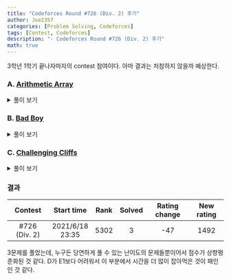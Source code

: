 ```yaml
---
title: "Codeforces Round #726 (Div. 2) 후기"
author: Joe2357
categories: [Problem Solving, Codeforces]
tags: [Contest, Codeforces]
description: "- Codeforces Round #726 (Div. 2) 후기"
math: true
---
```


3학년 1학기 끝나자마자의 contest 참여이다. 아마 결과는 처참하지 않을까 예상한다.

### A. [Arithmetic Array](https://codeforces.com/contest/1537/problem/A)

<details markdown="1"><summary>풀이 보기</summary>
#### 풀이
모든 원소의 합 $A$가 $k$와 같도록 조정하는 문제이다. 다만 추가할 수 있는 수가 **음이 아닌 정수**이므로, 만약 $A > k$라면 추가할 수 있는 숫자는 $0$뿐이다.

만약 $A = k$라면 수를 추가하지 않아도 평균을 1로 만들 수 있다.  
만약 $A < k$라면 양수 하나만을 추가하여 평균을 1로 만들 수 있다. ( 이 때 추가하는 수는 아마도 $k - A + 1$일 것이다. )  
만약 $A > k$라면 $A - k$만큼의 $0$이 추가로 필요하므로, 이것이 답이 된다.

#### 코드

```c
#include <stdio.h>

int main() {
    int t;
    scanf("%d", &t);
    while (t--) {
        int n;
        scanf("%d", &n);
        int sum = 0;
        for (int i = 0; i < n; ++i) {
            int a;
            scanf("%d", &a);
            sum += a;
        }

        if (sum == n) {
            printf("0\n");
        }
        else if (sum < n) {
            printf("1\n");
        }
        else {
            printf("%d\n", sum - n);
        }
    }
    return 0;
}
```

</details>

### B. [Bad Boy](https://codeforces.com/contest/1537/problem/B)

<details markdown="1"><summary>풀이 보기</summary>
#### 풀이

직관적인 문제이다. 가장 멀리 순회하기 위해서는 가장 겉부분을 돌면 된다는 간단한 원리를 눈치채면 풀 수 있는 문제이다.

고로 가장 큰 직사각형의 꼭짓점인 (1, 1)과 (n, m)을 방문하도록 지정하면 된다.

#### 코드

```c
#include <stdio.h>

int main() {
    int t;
    scanf("%d", &t);
    while (t--) {
        int a, b, c, d;
        scanf("%d %d %d %d", &a, &b, &c, &d);
        printf("%d %d %d %d\n", 1, 1, a, b);
    }
    return 0;
}
```

</details>

### C. [Challenging Cliffs](https://codeforces.com/contest/1537/problem/C)

<details markdown="1"><summary>풀이 보기</summary>
#### 풀이

$n$개의 산이 있는데, 이것을 이용하여 difficulty를 $n-1$로 만드는 것이 정답이다.

우선 주어진 조건에 따라 $\|h_1 - h_n\|$이 최소가 되는 두 개의 산을 찾아야 한다. 이것은 정렬된 산들을 이용하여 양옆의 산과 비교하면 쉽게 찾을 수 있다.

이후 그것을 양 옆에 배치하고, 정렬된 순서대로 산을 놓는다. 늘어놓은 모습을 앞에서 보게 된다면 번개 모양이 되도록 조정한다.

만약 정렬된 배열에서 양 끝점의 산의 index가 $a$, $a+1$이라고 한다면 아래와 같은 순서로 산을 선택한다.
$[a+1, a+2, ... n, 1, 2, ..., a]$

이러면 $n$ -> $1$인 지점에서만 난이도가 증가하지 않으므로 난이도는 $n-1$이 되며 최대를 나타낸다.

#### 코드

```c
#include <stdio.h>

#define MAX_IDX (int)2e5

int cmp(int* a, int* b) {
    return *a - *b;
}

int main() {
    int t;
    scanf("%d", &t);
    while (t--) {
        int arr[MAX_IDX];
        int n;
        scanf("%d", &n);
        for (int i = 0; i < n; ++i) {
            scanf("%d", arr + i);
        }

        qsort(arr, n, sizeof(int), cmp);

        if (n == 2) {
            printf("%d %d\n", arr[0], arr[1]);
        }
        else {
            int diff = arr[1] - arr[0];
            int s1 = 0, s2 = 1;
            for (int i = 1; i < n - 1; ++i) {
                if (arr[i + 1] - arr[i] < diff) {
                    diff = arr[i + 1] - arr[i];
                    s1 = i, s2 = i + 1;
                }
            }

            for (int i = s2; i < n; ++i) {
                printf("%d ", arr[i]);
            }
            for (int i = 0; i <= s1; ++i) {
                printf("%d ", arr[i]);
            }
            printf("\n");
        }
    }
    return 0;
}
```

</details>

### 결과

|    Contest    |      Start time      | Rank | Solved | Rating change | New rating |
| :-----------: | :------------------: | :--: | :----: | :-----------: | :--------: |
| #726 (Div. 2) | 2021/6/18<br />23:35 | 5302 |   3    |      -47      |    1492    |

3문제를 풀었는데, 누구든 당연하게 풀 수 있는 난이도의 문제들뿐이어서 점수가 상향평준화된 것 같다. D가 E1보다 어려워서 이 부분에서 시간을 더 많이 잡아먹은 것이 패인인 것 같다.

